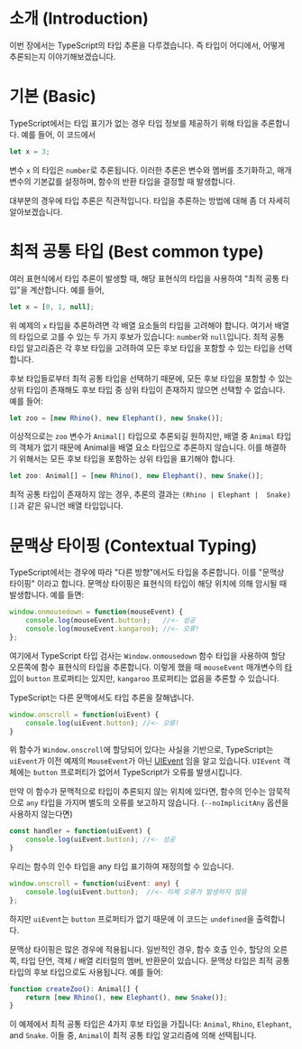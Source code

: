 # 소개 (Introduction)

이번 장에서는 TypeScript의 타입 추론을 다루겠습니다. 즉 타입이 어디에서, 어떻게 추론되는지 이야기해보겠습니다.

# 기본 (Basic)

TypeScript에서는 타입 표기가 없는 경우 타입 정보를 제공하기 위해 타입을 추론합니다. 예를 들어, 이 코드에서

```ts
let x = 3;
```

변수 `x` 의 타입은 `number`로 추론됩니다.
이러한 추론은 변수와 멤버를 초기화하고, 매개변수의 기본값를 설정하며, 함수의 반환 타입을 결정할 때 발생합니다.

대부분의 경우에 타입 추론은 직관적입니다.
타입을 추론하는 방법에 대해 좀 더 자세히 알아보겠습니다.  

# 최적 공통 타입 (Best common type)

여러 표현식에서 타입 추론이 발생할 때, 해당 표현식의 타입을 사용하여 "최적 공통 타입"을 계산합니다. 예를 들어,

```ts
let x = [0, 1, null];
```

위 예제의 `x` 타입을 추론하려면 각 배열 요소들의 타입을 고려해야 합니다.
여기서 배열의 타입으로 고를 수 있는 두 가지 후보가 있습니다: `number`와 `null`입니다.
최적 공통 타입 알고리즘은 각 후보 타입을 고려하여 모든 후보 타입을 포함할 수 있는 타입을 선택합니다.

후보 타입들로부터 최적 공통 타입을 선택하기 때문에, 모든 후보 타입을 포함할 수 있는 상위 타입이 존재해도 후보 타입 중 상위 타입이 존재하지 않으면 선택할 수 없습니다. 예를 들어:

```ts
let zoo = [new Rhino(), new Elephant(), new Snake()];
```

이상적으로는 `zoo` 변수가 `Animal[]` 타입으로 추론되길 원하지만, 배열 중 `Animal` 타입의 객체가 없기 때문에 Animal을 배열 요소 타입으로 추론하지 않습니다.
이를 해결하기 위해서는 모든 후보 타입을 포함하는 상위 타입을 표기해야 합니다.

```ts
let zoo: Animal[] = [new Rhino(), new Elephant(), new Snake()];
```

최적 공통 타입이 존재하지 않는 경우, 추론의 결과는 `(Rhino | Elephant |  Snake)[]`과 같은 유니언 배열 타입입니다.

# 문맥상 타이핑 (Contextual Typing)

TypeScript에서는 경우에 따라 "다른 방향"에서도 타입을 추론합니다.
이를 "문맥상 타이핑" 이라고 합니다. 문맥상 타이핑은 표현식의 타입이 해당 위치에 의해 암시될 때 발생합니다. 예를 들면:

```ts
window.onmousedown = function(mouseEvent) {
    console.log(mouseEvent.button);   //<- 성공
    console.log(mouseEvent.kangaroo); //<- 오류!
};
```

여기에서 TypeScript 타입 검사는 `Window.onmousedown` 함수 타입을 사용하여 할당 오른쪽에 함수 표현식의 타입을 추론합니다.
이렇게 했을 때 `mouseEvent` 매개변수의 [타입](https://developer.mozilla.org/en-US/docs/Web/API/MouseEvent)이 `button` 프로퍼티는 있지만, `kangaroo` 프로퍼티는 없음을 추론할 수 있습니다.

TypeScript는 다른 문맥에서도 타입 추론을 잘해냅니다.

```ts
window.onscroll = function(uiEvent) {
    console.log(uiEvent.button); //<- 오류!
}
```

위 함수가 `Window.onscroll`에 할당되어 있다는 사실을 기반으로, TypeScript는 `uiEvent`가 이전 예제의 `MouseEvent`가 아닌 [UIEvent](https://developer.mozilla.org/en-US/docs/Web/API/UIEvent) 임을 알고 있습니다. `UIEvent` 객체에는 `button` 프로퍼티가 없어서 TypeScript가 오류를 발생시킵니다.

만약 이 함수가 문맥적으로 타입이 추론되지 않는 위치에 있다면, 함수의 인수는 암묵적으로 `any` 타입을 가지며 별도의 오류를 보고하지 않습니다. (`--noImplicitAny` 옵션을 사용하지 않는다면)

```ts
const handler = function(uiEvent) {
    console.log(uiEvent.button); //<- 성공
}
```

우리는 함수의 인수 타입을 any 타입 표기하여 재정의할 수 있습니다.

```ts
window.onscroll = function(uiEvent: any) {
    console.log(uiEvent.button);  //<- 이제 오류가 발생하지 않음
};
```

하지만 `uiEvent`는 `button` 프로퍼티가 없기 때문에 이 코드는 `undefined`을 출력합니다.

문맥상 타이핑은 많은 경우에 적용됩니다.
일반적인 경우, 함수 호출 인수, 할당의 오른쪽, 타입 단언, 객체 / 배열 리터럴의 멤버, 반환문이 있습니다.
문맥상 타입은 최적 공통 타입의 후보 타입으로도 사용됩니다. 예를 들어:

```ts
function createZoo(): Animal[] {
    return [new Rhino(), new Elephant(), new Snake()];
}
```

이 예제에서 최적 공통 타입은 4가지 후보 타입을 가집니다: `Animal`, `Rhino`, `Elephant`, and `Snake`.
이들 중, `Animal`이 최적 공통 타입 알고리즘에 의해 선택됩니다.
